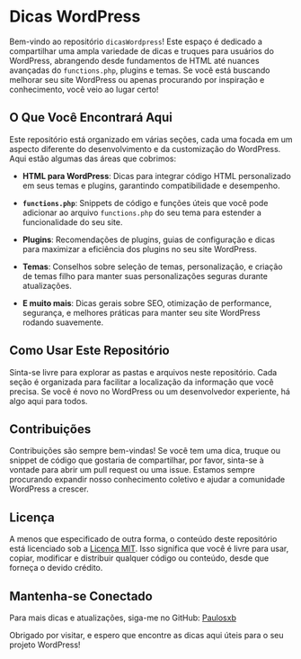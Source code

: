 # Dicas WordPress

Bem-vindo ao repositório `dicasWordpress`! Este espaço é dedicado a compartilhar uma ampla variedade de dicas e truques para usuários do WordPress, abrangendo desde fundamentos de HTML até nuances avançadas do `functions.php`, plugins e temas. Se você está buscando melhorar seu site WordPress ou apenas procurando por inspiração e conhecimento, você veio ao lugar certo!

## O Que Você Encontrará Aqui

Este repositório está organizado em várias seções, cada uma focada em um aspecto diferente do desenvolvimento e da customização do WordPress. Aqui estão algumas das áreas que cobrimos:

- **HTML para WordPress**: Dicas para integrar código HTML personalizado em seus temas e plugins, garantindo compatibilidade e desempenho.

- **`functions.php`**: Snippets de código e funções úteis que você pode adicionar ao arquivo `functions.php` do seu tema para estender a funcionalidade do seu site.

- **Plugins**: Recomendações de plugins, guias de configuração e dicas para maximizar a eficiência dos plugins no seu site WordPress.

- **Temas**: Conselhos sobre seleção de temas, personalização, e criação de temas filho para manter suas personalizações seguras durante atualizações.

- **E muito mais**: Dicas gerais sobre SEO, otimização de performance, segurança, e melhores práticas para manter seu site WordPress rodando suavemente.

## Como Usar Este Repositório

Sinta-se livre para explorar as pastas e arquivos neste repositório. Cada seção é organizada para facilitar a localização da informação que você precisa. Se você é novo no WordPress ou um desenvolvedor experiente, há algo aqui para todos.

## Contribuições

Contribuições são sempre bem-vindas! Se você tem uma dica, truque ou snippet de código que gostaria de compartilhar, por favor, sinta-se à vontade para abrir um pull request ou uma issue. Estamos sempre procurando expandir nosso conhecimento coletivo e ajudar a comunidade WordPress a crescer.

## Licença

A menos que especificado de outra forma, o conteúdo deste repositório está licenciado sob a [Licença MIT](LICENSE). Isso significa que você é livre para usar, copiar, modificar e distribuir qualquer código ou conteúdo, desde que forneça o devido crédito.

## Mantenha-se Conectado

Para mais dicas e atualizações, siga-me no GitHub: [Paulosxb](https://github.com/Paulosxb)

Obrigado por visitar, e espero que encontre as dicas aqui úteis para o seu projeto WordPress!
